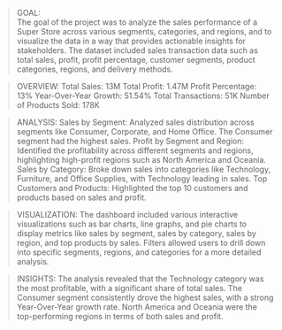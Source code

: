 >  GOAL:  
The goal of the project was to analyze the sales performance of a Super Store across various segments, 
categories, and regions, and to visualize the data in a way that provides actionable insights for stakeholders.
>  The dataset included sales transaction data such as total sales, profit, profit percentage, customer segments, product categories, regions, and delivery methods.


>  OVERVIEW:
Total Sales: 13M
Total Profit: 1.47M
Profit Percentage: 13%
Year-Over-Year Growth: 51.54%
Total Transactions: 51K
Number of Products Sold: 178K

>  ANALYSIS:
Sales by Segment: Analyzed sales distribution across segments like Consumer, Corporate, and Home Office. The Consumer segment had the highest sales.
Profit by Segment and Region: Identified the profitability across different segments and regions, highlighting high-profit regions such as North America and Oceania.
Sales by Category: Broke down sales into categories like Technology, Furniture, and Office Supplies, with Technology leading in sales.
Top Customers and Products: Highlighted the top 10 customers and products based on sales and profit.


>  VISUALIZATION:
The dashboard included various interactive visualizations such as bar charts, line graphs, and pie charts to display metrics like sales by segment,
sales by category, sales by region, and top products by sales.
Filters allowed users to drill down into specific segments, regions, and categories for a more detailed analysis.

>  INSIGHTS:
The analysis revealed that the Technology category was the most profitable, with a significant share of total sales.
The Consumer segment consistently drove the highest sales, with a strong Year-Over-Year growth rate.
North America and Oceania were the top-performing regions in terms of both sales and profit.